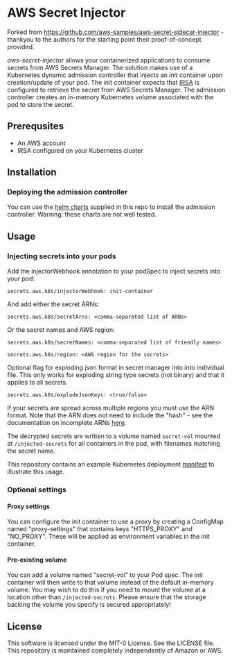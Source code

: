 # AWS Secret Injector

Forked from https://github.com/aws-samples/aws-secret-sidecar-injector - thankyou to the authors for the starting point their proof-of-concept provided.

_aws-secret-injector_ allows your containerized applications to consume secrets from AWS Secrets Manager. The solution makes use of a Kubernetes dynamic admission controller that injects an _init_ container upon creation/update of your pod. The init container expects that [IRSA](https://docs.aws.amazon.com/eks/latest/userguide/iam-roles-for-service-accounts.html) is configured to retrieve the secret from AWS Secrets Manager. The admission controller creates an in-memory Kubernetes volume associated with the pod to store the secret.

## Prerequsites 
- An AWS account
- IRSA configured on your Kubernetes cluster

## Installation

### Deploying the admission controller

You can use the [helm charts](https://github.com/ecrousseau/aws-secret-injector/tree/master/manifests/helm) supplied in this repo to install the admission controller. Warning: these charts are not well tested. 

## Usage

### Injecting secrets into your pods

Add the injectorWebhook annotation to your podSpec to inject secrets into your pod:

  ```secrets.aws.k8s/injectorWebhook: init-container```

And add either the secret ARNs:

  ```secrets.aws.k8s/secretArns: <comma-separated list of ARNs>```

Or the secret names and AWS region:

  ```secrets.aws.k8s/secretNames: <comma-separated list of friendly names>```

  ```secrets.aws.k8s/region: <AWS region for the secrets>```

Optional flag for exploding json format in secret manager into into individual file. This only works for exploding string type secrets (not binary) and that it applies to all secrets.

  ```secrets.aws.k8s/explodeJsonKeys: <true/false> ```

If your secrets are spread across multiple regions you must use the ARN format. Note that the ARN does not need to include the "hash" - see the documentation on incomplete ARNs [here](https://docs.aws.amazon.com/sdk-for-go/api/service/secretsmanager/#GetSecretValueInput).
  
The decrypted secrets are written to a volume named `secret-vol` mounted at `/injected-secrets` for all containers in the pod, with filenames matching the secret name. 

This repository contains an example Kubernetes deployment [manifest](https://github.com/ecrousseau/aws-secret-injector/blob/master/manifests/examples/webserver.yaml) to illustrate this usage.

### Optional settings

#### Proxy settings

You can configure the init container to use a proxy by creating a ConfigMap named "proxy-settings" that contains keys "HTTPS_PROXY" and "NO_PROXY". These will be applied as environment variables in the init container.

#### Pre-existing volume

You can add a volume named "secret-vol" to your Pod spec. The init container will then write to that volume instead of the default in-memory volume. You may wish to do this if you need to mount the volume at a location other than `/injected-secrets`. Please ensure that the storage backing the volume you specify is secured appropriately!

## License

This software is licensed under the MIT-0 License. See the LICENSE file. This repository is maintained completely independently of Amazon or AWS.
